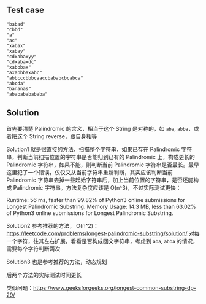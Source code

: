 ## Test case

````
"babad"
"cbbd"
"a"
"ac"
"xabax"
"xabay"
"cdxabaxyy"
"cdxabaxdc"
"xabbbax"
"axabbbaxabc"
"abbcccbbbcaaccbababcbcabca"
"abcda"
"bananas"
"ababababababa"
````

## Solution

首先要清楚 Palindromic 的含义，相当于这个 String 是对称的，如 ``aba``, ``abba``，或者把这个 String reverse，跟自身相等

Solution1 就是很直接的方法，扫描整个字符串，如果已存在 Palindromic 字符串，判断当前扫描位置的字符串是否能归到已有的 Palindromic 上，构成更长的 Palindromic 字符串，如果不能，则判断当前 Palindromic 字符串是否最长。最早这里犯了一个错误，仅仅又从当前字符串重新判断，其实应该判断当前 Palindromic 字符串去掉一些起始字符串后，加上当前位置的字符串，是否还能构成 Palindromic 字符串。方法复杂度应该是 O(n^3)，不过实际测试更快：

Runtime: 56 ms, faster than 99.82% of Python3 online submissions for Longest Palindromic Substring.
Memory Usage: 14.3 MB, less than 63.02% of Python3 online submissions for Longest Palindromic Substring.

Solution2 参考推荐的方法， O(n^2)：https://leetcode.com/problems/longest-palindromic-substring/solution/  对每一个字符，往其左右扩展，看看是否构成回文字符串，考虑到 ``aba``, ``abba`` 的情况，需要每个字符判断两次

Solution3 也是参考推荐的方法，动态规划

后两个方法的实际测试时间更长


类似问题：https://www.geeksforgeeks.org/longest-common-substring-dp-29/
